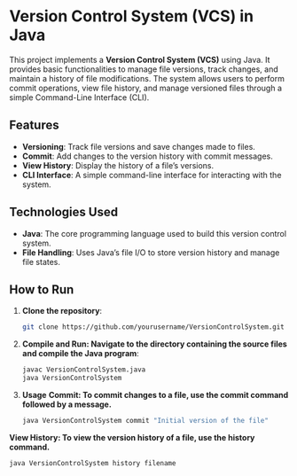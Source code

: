# Version Control System (VCS) in Java

This project implements a **Version Control System (VCS)** using Java. It provides basic functionalities to manage file versions, track changes, and maintain a history of file modifications. The system allows users to perform commit operations, view file history, and manage versioned files through a simple Command-Line Interface (CLI).

## Features
- **Versioning**: Track file versions and save changes made to files.
- **Commit**: Add changes to the version history with commit messages.
- **View History**: Display the history of a file’s versions.
- **CLI Interface**: A simple command-line interface for interacting with the system.

## Technologies Used
- **Java**: The core programming language used to build this version control system.
- **File Handling**: Uses Java’s file I/O to store version history and manage file states.

## How to Run

1. **Clone the repository**:
   ```bash
   git clone https://github.com/yourusername/VersionControlSystem.git
2. **Compile and Run: Navigate to the directory containing the source files and compile the Java program**:
   ```bash
   javac VersionControlSystem.java
   java VersionControlSystem
3. **Usage**
   **Commit: To commit changes to a file, use the commit command followed by a message.**
   ```bash
   java VersionControlSystem commit "Initial version of the file"
**View History: To view the version history of a file, use the history command.**
```bash
java VersionControlSystem history filename



